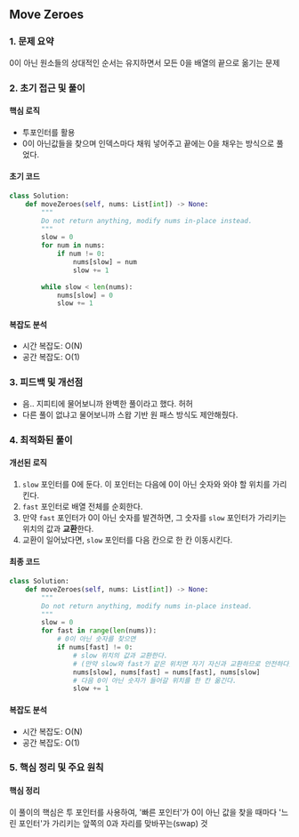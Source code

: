 ## Move Zeroes

### 1. 문제 요약

0이 아닌 원소들의 상대적인 순서는 유지하면서 모든 0을 배열의 끝으로 옮기는 문제

### 2. 초기 접근 및 풀이

#### 핵심 로직

- 투포인터를 활용
- 0이 아닌값들을 찾으며 인덱스마다 채워 넣어주고 끝에는 0을 채우는 방식으로 풀었다.

#### 초기 코드

```python
class Solution:
    def moveZeroes(self, nums: List[int]) -> None:
        """
        Do not return anything, modify nums in-place instead.
        """
        slow = 0
        for num in nums:
            if num != 0:
                nums[slow] = num
                slow += 1
                
        while slow < len(nums):
            nums[slow] = 0
            slow += 1
```

#### 복잡도 분석

- 시간 복잡도: O(N)
- 공간 복잡도: O(1)

### 3. 피드백 및 개선점

- 음.. 지피티에 물어보니까 완벽한 풀이라고 했다. 허허
- 다른 풀이 없냐고 물어보니까 스왑 기반 원 패스 방식도 제안해줬다.

### 4. 최적화된 풀이

#### 개선된 로직

1. `slow` 포인터를 0에 둔다. 이 포인터는 다음에 0이 아닌 숫자와 와야 할 위치를 가리킨다.
2. `fast` 포인터로 배열 전체를 순회한다.
3. 만약 `fast` 포인터가 0이 아닌 숫자를 발견하면, 그 숫자를 `slow` 포인터가 가리키는 위치의 값과 **교환**한다.
4. 교환이 일어났다면, `slow` 포인터를 다음 칸으로 한 칸 이동시킨다.

#### 최종 코드

```python
class Solution:
    def moveZeroes(self, nums: List[int]) -> None:
        """
        Do not return anything, modify nums in-place instead.
        """
        slow = 0
        for fast in range(len(nums)):
            # 0이 아닌 숫자를 찾으면
            if nums[fast] != 0:
                # slow 위치의 값과 교환한다.
                # (만약 slow와 fast가 같은 위치면 자기 자신과 교환하므로 안전하다)
                nums[slow], nums[fast] = nums[fast], nums[slow]
                # 다음 0이 아닌 숫자가 들어갈 위치를 한 칸 옮긴다.
                slow += 1
```

#### 복잡도 분석

- 시간 복잡도: O(N)
- 공간 복잡도: O(1)

### 5. 핵심 정리 및 주요 원칙

#### 핵심 정리

이 풀이의 핵심은 투 포인터를 사용하여, '빠른 포인터'가 0이 아닌 값을 찾을 때마다 '느린 포인터'가 가리키는 앞쪽의 0과 자리를 맞바꾸는(swap) 것